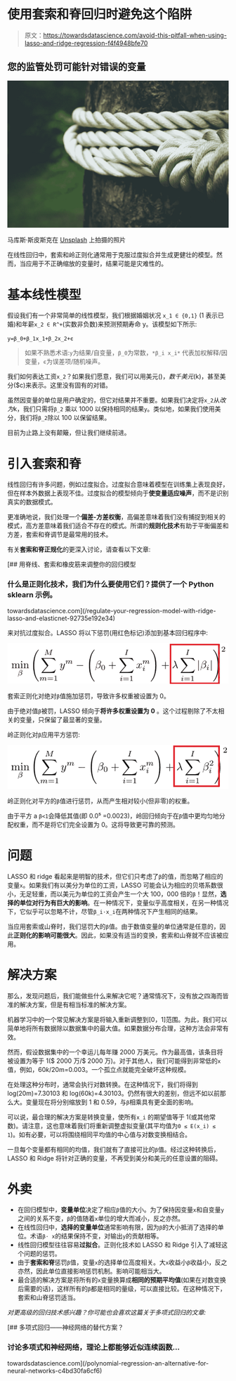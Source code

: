 # 使用套索和脊回归时避免这个陷阱

> 原文：<https://towardsdatascience.com/avoid-this-pitfall-when-using-lasso-and-ridge-regression-f4f4948bfe70>

## **您的监管处罚可能针对错误的变量**

![](img/a4b562c8ad9a66013ad24dcd6b780faf.png)

马库斯·斯皮斯克在 [Unsplash](https://unsplash.com?utm_source=medium&utm_medium=referral) 上拍摄的照片

在线性回归中，套索和岭正则化通常用于克服过度拟合并生成更健壮的模型。然而，当应用于不正确缩放的变量时，结果可能是灾难性的。

# **基本线性模型**

假设我们有一个非常简单的线性模型，我们根据婚姻状况 `x_1 ∈ {0,1}` (1 表示已婚)和年薪`x_2 ∈ R^+`(实数非负数)来预测预期寿命 y。该模型如下所示:

`y=β_0+β_1x_1+β_2x_2+ϵ`

> 如果不熟悉术语:`y`为结果/自变量，`β_0`为常数，`*β_i x_i*` 代表加权解释/因变量，`ϵ`为误差项/随机噪声。

我们如何表达工资`x_2`？如果我们愿意，我们可以用美元($)，数千美元($k)，甚至美分($c)来表示。这里没有固有的对错。

虽然因变量的单位是用户确定的，但它对结果并不重要。如果我们决定将`x_2`从$改为$k，我们只需将`β_2` 乘以 1000 以保持相同的结果`y`。类似地，如果我们使用美分，我们将`β_2`除以 100 以保留结果。

目前为止路上没有颠簸，但让我们继续前进。

# **引入套索和脊**

线性回归有许多问题，例如过度拟合。过度拟合意味着模型在训练集上表现良好，但在样本外数据上表现不佳。过度拟合的模型倾向于**使变量适应噪声**，而不是识别真实的数据模式。

更准确地说，我们处理一个**偏差-方差权衡**，高偏差意味着我们没有捕捉到相关的模式，高方差意味着我们适合不存在的模式。所谓的**规则化技术**有助于平衡偏差和方差，套索和脊调节是最常用的技术。

有关**套索和脊正规化**的更深入讨论，请查看以下文章:

[](/regulate-your-regression-model-with-ridge-lasso-and-elasticnet-92735e192e34) [## 用脊线、套索和橡皮筋来调整你的回归模型

### 什么是正则化技术，我们为什么要使用它们？提供了一个 Python sklearn 示例。

towardsdatascience.com](/regulate-your-regression-model-with-ridge-lasso-and-elasticnet-92735e192e34) 

来对抗过度拟合。LASSO 将以下惩罚(用红色标记)添加到基本回归程序中:

![](img/25768d68757e27476547e0112530484c.png)

套索正则化对绝对`β`值施加惩罚，导致许多权重被设置为 0。

由于绝对值`β`被罚，LASSO 倾向于**将许多权重设置为 0** 。这个过程剔除了不太相关的变量，只保留了最显著的变量。

岭正则化对`β`应用平方惩罚:

![](img/a4a100ff76cbb6c11acb2f37469224bd.png)

岭正则化对平方的`β`值进行惩罚，从而产生相对较小(但非零)的权重。

由于平方 a `β<1`会降低其值(即 0.0⁵ =0.0023)，岭回归倾向于在`β`值中更均匀地分配权重，而不是将它们完全设置为 0。这将导致更可靠的预测。

# **问题**

LASSO 和 ridge 看起来是明智的技术，但它们只考虑了`β`的值，而忽略了相应的变量`x`。如果我们有以美分为单位的工资，LASSO 可能会认为相应的贝塔系数很小，无足轻重，而以美元为单位的工资会产生一个大 100，000 倍的`β`！显然，**选择的单位对行为有巨大的影响**。在一种情况下，变量似乎高度相关，在另一种情况下，它似乎可以忽略不计，尽管`β_i⋅x_i`在两种情况下产生相同的结果。

当应用套索或山脊时，我们惩罚大的`β`值。由于数值变量的单位通常是任意的，因此**正则化的影响可能很大**。因此，如果没有适当的变换，套索和山脊就不应该被应用。

# **解决方案**

那么，发现问题后，我们能做些什么来解决它呢？通常情况下，没有放之四海而皆准的解决方案，但是有相当标准的解决方案。

机器学习中的一个常见解决方案是将输入重新调整到[0，1]范围。为此，我们可以简单地将所有数据除以数据集中的最大值。如果数据分布合理，这种方法会非常有效。

然而，假设数据集中的一个幸运儿每年赚 2000 万美元。作为最高值，该条目将被设置为等于 1($ 2000 万/$ 2000 万)。对于其他人，我们可能得到非常低的`x`值，例如，60$k/$20m=0.003。一个孤立点就能完全破坏这种规模。

在处理这种分布时，通常会执行对数转换。在这种情况下，我们将得到 log(20m)=7.30103 和 log(60k)=4.30103。仍然有很大的差别，但远不如以前那么大。变量现在将分别缩放到 1 和 0.59，与`β`相乘具有更全面的影响。

可以说，最合理的解决方案是转换变量，使所有`x_i` 的期望值等于 1(或其他常数)。请注意，这也意味着我们将重新调整虚拟变量(其平均值为`0 ≤ E(x_i) ≤ 1`)。如有必要，可以将围绕相同平均值的中心值与对数变换相结合。

一旦每个变量都有相同的均值，我们就有了直接可比的`β`值。经过这种转换后，LASSO 和 Ridge 将针对正确的变量，不再受到美分和美元的任意设置的阻碍。

# **外卖**

*   在回归模型中，**变量单位**决定了相应`β`值的大小。为了保持因变量`x`和自变量`y`之间的关系不变，`β`的值随着`x`单位的增大而减小，反之亦然。
*   在线性回归中，**选择的变量单位**通常影响有限，因为`β`的大小抵消了选择的单位。术语`β⋅ x`的结果保持不变，对输出`y`的贡献相等。
*   线性回归模型往往容易**过拟合**。正则化技术如 LASSO 和 Ridge 引入了减轻这个问题的惩罚。
*   由于**套索和脊**惩罚`β`值，变量`x`的选择单位高度相关。大`x`收益小`β`收益小，反之亦然，因此单位直接影响惩罚机制。影响可能相当大。
*   最合适的解决方案是将所有的`x`变量换算成**相同的预期平均值**(如果在对数变换后需要的话)，这样所有的`β`都是相同的量级，可以直接比较。在这种情况下，套索和山脊惩罚适当。

*对更高级的回归技术感兴趣？你可能也会喜欢这篇关于多项式回归的文章:*

[](/polynomial-regression-an-alternative-for-neural-networks-c4bd30fa6cf6) [## 多项式回归——神经网络的替代方案？

### 讨论多项式和神经网络，理论上都能够近似连续函数…

towardsdatascience.com](/polynomial-regression-an-alternative-for-neural-networks-c4bd30fa6cf6)